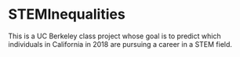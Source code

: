 # STEMInequalities

This is a UC Berkeley class project whose goal is to predict which individuals in California in 2018 are pursuing a career in a STEM field.
